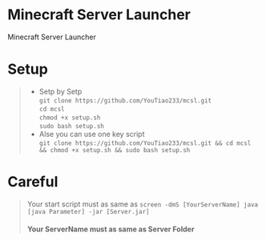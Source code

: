 # Minecraft Server Launcher
Minecraft Server Launcher
# Setup
>* Setp by Setp  
> `git clone https://github.com/YouTiao233/mcsl.git`  
> `cd mcsl`  
> `chmod +x setup.sh`  
> `sudo bash setup.sh`  
>* Alse you can use one key script  
> `git clone https://github.com/YouTiao233/mcsl.git && cd mcsl && chmod +x setup.sh && sudo bash setup.sh`  
# Careful  
>  Your start script must as same as `screen -dmS [YourServerName] java [java Parameter] -jar [Server.jar]`  
>#### Your ServerName must as same as Server Folder 
